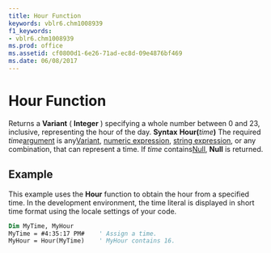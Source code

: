 ```yaml
---
title: Hour Function
keywords: vblr6.chm1008939
f1_keywords:
- vblr6.chm1008939
ms.prod: office
ms.assetid: cf0800d1-6e26-71ad-ec8d-09e4876bf469
ms.date: 06/08/2017
---
```



# Hour Function



Returns a **Variant** ( **Integer** ) specifying a whole number between 0 and 23, inclusive, representing the hour of the day.
 **Syntax**
 **Hour(**_time_**)**
The required  _time_[argument](vbe-glossary.md) is any[Variant](vbe-glossary.md), [numeric expression](vbe-glossary.md), [string expression](vbe-glossary.md), or any combination, that can represent a time. If  _time_ contains[Null](vbe-glossary.md), **Null** is returned.

## Example

This example uses the **Hour** function to obtain the hour from a specified time. In the development environment, the time literal is displayed in short time format using the locale settings of your code.


```vb
Dim MyTime, MyHour
MyTime = #4:35:17 PM#    ' Assign a time.
MyHour = Hour(MyTime)    ' MyHour contains 16.


```


